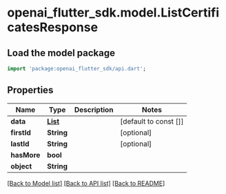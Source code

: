 # openai_flutter_sdk.model.ListCertificatesResponse

## Load the model package
```dart
import 'package:openai_flutter_sdk/api.dart';
```

## Properties
Name | Type | Description | Notes
------------ | ------------- | ------------- | -------------
**data** | [**List<Certificate>**](Certificate.md) |  | [default to const []]
**firstId** | **String** |  | [optional] 
**lastId** | **String** |  | [optional] 
**hasMore** | **bool** |  | 
**object** | **String** |  | 

[[Back to Model list]](../README.md#documentation-for-models) [[Back to API list]](../README.md#documentation-for-api-endpoints) [[Back to README]](../README.md)


